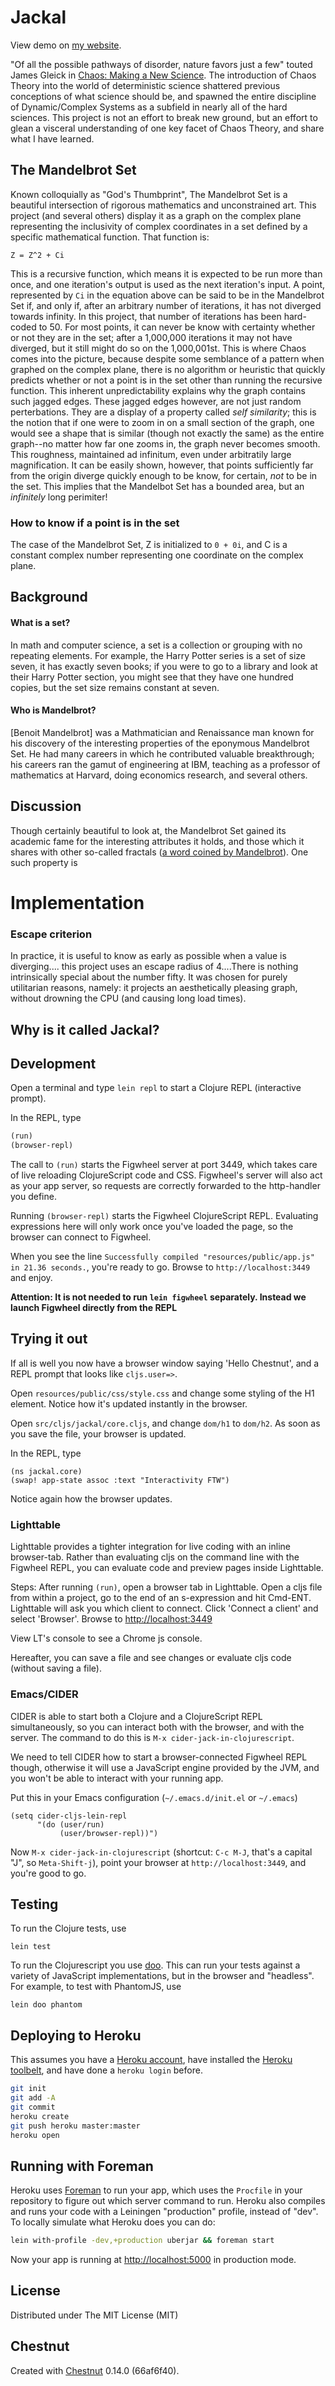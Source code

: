 # Jackal
View demo on [my website](fractal.ben-weintraub.com).

"Of all the possible pathways of disorder, nature favors just a few" touted James Gleick in [Chaos: Making a New Science](https://smile.amazon.com/dp/B004Q3RRPI/ref=dp-kindle-redirect?_encoding=UTF8&btkr=1#nav-subnav). The introduction of Chaos Theory into the world of deterministic science shattered previous conceptions of what science should be, and spawned the entire discipline of Dynamic/Complex Systems as a subfield in nearly all of the hard sciences. This project is not an effort to break new ground, but an effort to glean a visceral understanding of one key facet of Chaos Theory, and share what I have learned.

## The Mandelbrot Set
Known colloquially as "God's Thumbprint", The Mandelbrot Set is a beautiful intersection of rigorous mathematics and unconstrained art. This project (and several others) display it as a graph on the complex plane representing the inclusivity of complex coordinates in a set defined by a specific mathematical function. That function is:
```
Z = Z^2 + Ci
```
This is a recursive function, which means it is expected to be run more than once, and one iteration's output is used as the next iteration's input. A point, represented by ```Ci``` in the equation above can be said to be in the Mandelbrot Set if, and only if, after an arbitrary number of iterations, it has not diverged towards infinity. In this project, that number of iterations has been hard-coded to 50. For most points, it can never be know with certainty whether or not they are in the set; after a 1,000,000 iterations it may not have diverged, but it still might do so on the 1,000,001st. This is where Chaos comes into the picture, because despite some semblance of a pattern when graphed on the complex plane, there is no algorithm or heuristic that quickly predicts whether or not a point is in the set other than running the recursive function. This inherent unpredictability explains why the graph contains such jagged edges. These jagged edges however, are not just random perterbations. They are a display of a property called *self similarity*; this is the notion that if one were to zoom in on a small section of the graph, one would see a shape that is similar (though not exactly the same) as the entire graph--no matter how far one zooms in, the graph never becomes smooth. This roughness, maintained ad infinitum, even under arbitratily large magnification. It can be easily shown, however, that points sufficiently far from the origin diverge quickly enough to be know, for certain, *not* to be in the set. This implies that the Mandelbot Set has a bounded area, but an *infinitely* long perimiter!

### How to know if a point is in the set
The case of the Mandelbrot Set, Z is initialized to ```0 + 0i```, and C is a constant complex number representing one coordinate on the complex plane. 

## Background

#### What is a set?
In math and computer science, a set is a collection or grouping with no repeating elements. For example, the Harry Potter series is a set of size seven, it has exactly seven books; if you were to go to a library and look at their Harry Potter section, you might see that they have one hundred copies, but the set size remains constant at seven.

#### Who is Mandelbrot?
[Benoit Mandelbrot] was a Mathmatician and Renaissance man known for his discovery of the interesting properties of the eponymous Mandelbrot Set. He had many careers in which he contributed valuable breakthrough; his careers ran the gamut of engineering at IBM, teaching as a professor of mathematics at Harvard, doing economics research, and several others.

## Discussion
Though certainly beautiful to look at, the Mandelbrot Set gained its academic fame for the interesting attributes it holds, and those which it shares with other so-called fractals ([a word coined by Mandelbrot](http://www-03.ibm.com/ibm/history/ibm100/us/en/icons/fractal/)). One such property is  

# Implementation
### Escape criterion
In practice, it is useful to know as early as possible when a value is diverging.... this project uses an escape radius of 4....There is nothing intrinsically special about the number fifty. It was chosen for purely utilitarian reasons, namely: it projects an aesthetically pleasing graph, without drowning the CPU (and causing long load times).

## Why is it called Jackal?

## Development

Open a terminal and type `lein repl` to start a Clojure REPL
(interactive prompt).

In the REPL, type

```clojure
(run)
(browser-repl)
```

The call to `(run)` starts the Figwheel server at port 3449, which takes care of
live reloading ClojureScript code and CSS. Figwheel's server will also act as
your app server, so requests are correctly forwarded to the http-handler you
define.

Running `(browser-repl)` starts the Figwheel ClojureScript REPL. Evaluating
expressions here will only work once you've loaded the page, so the browser can
connect to Figwheel.

When you see the line `Successfully compiled "resources/public/app.js" in 21.36
seconds.`, you're ready to go. Browse to `http://localhost:3449` and enjoy.

**Attention: It is not needed to run `lein figwheel` separately. Instead we
launch Figwheel directly from the REPL**

## Trying it out

If all is well you now have a browser window saying 'Hello Chestnut',
and a REPL prompt that looks like `cljs.user=>`.

Open `resources/public/css/style.css` and change some styling of the
H1 element. Notice how it's updated instantly in the browser.

Open `src/cljs/jackal/core.cljs`, and change `dom/h1` to
`dom/h2`. As soon as you save the file, your browser is updated.

In the REPL, type

```
(ns jackal.core)
(swap! app-state assoc :text "Interactivity FTW")
```

Notice again how the browser updates.

### Lighttable

Lighttable provides a tighter integration for live coding with an inline
browser-tab. Rather than evaluating cljs on the command line with the Figwheel
REPL, you can evaluate code and preview pages inside Lighttable.

Steps: After running `(run)`, open a browser tab in Lighttable. Open a cljs file
from within a project, go to the end of an s-expression and hit Cmd-ENT.
Lighttable will ask you which client to connect. Click 'Connect a client' and
select 'Browser'. Browse to [http://localhost:3449](http://localhost:3449)

View LT's console to see a Chrome js console.

Hereafter, you can save a file and see changes or evaluate cljs code (without
saving a file).

### Emacs/CIDER

CIDER is able to start both a Clojure and a ClojureScript REPL simultaneously,
so you can interact both with the browser, and with the server. The command to
do this is `M-x cider-jack-in-clojurescript`.

We need to tell CIDER how to start a browser-connected Figwheel REPL though,
otherwise it will use a JavaScript engine provided by the JVM, and you won't be
able to interact with your running app.

Put this in your Emacs configuration (`~/.emacs.d/init.el` or `~/.emacs`)

``` emacs-lisp
(setq cider-cljs-lein-repl
      "(do (user/run)
           (user/browser-repl))")
```

Now `M-x cider-jack-in-clojurescript` (shortcut: `C-c M-J`, that's a capital
"J", so `Meta-Shift-j`), point your browser at `http://localhost:3449`, and
you're good to go.

## Testing

To run the Clojure tests, use

``` shell
lein test
```

To run the Clojurescript you use [doo](https://github.com/bensu/doo). This can
run your tests against a variety of JavaScript implementations, but in the
browser and "headless". For example, to test with PhantomJS, use

``` shell
lein doo phantom
```

## Deploying to Heroku

This assumes you have a
[Heroku account](https://signup.heroku.com/dc), have installed the
[Heroku toolbelt](https://toolbelt.heroku.com/), and have done a
`heroku login` before.

``` sh
git init
git add -A
git commit
heroku create
git push heroku master:master
heroku open
```

## Running with Foreman

Heroku uses [Foreman](http://ddollar.github.io/foreman/) to run your
app, which uses the `Procfile` in your repository to figure out which
server command to run. Heroku also compiles and runs your code with a
Leiningen "production" profile, instead of "dev". To locally simulate
what Heroku does you can do:

``` sh
lein with-profile -dev,+production uberjar && foreman start
```

Now your app is running at
[http://localhost:5000](http://localhost:5000) in production mode.
## License

Distributed under The MIT License (MIT)

## Chestnut

Created with [Chestnut](http://plexus.github.io/chestnut/) 0.14.0 (66af6f40).
